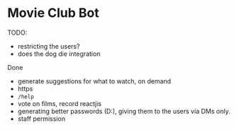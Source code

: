 # Movie Club Bot

TODO:

- restricting the users?
- does the dog die integration

Done

- generate suggestions for what to watch, on demand
- https
- `/help`
- vote on films, record reactjis
- generating better passwords (D:), giving them to the users via DMs only.
- staff permission



